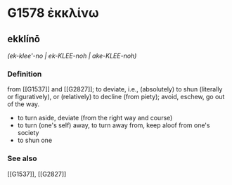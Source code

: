 # G1578 ἐκκλίνω

## ekklínō

_(ek-klee'-no | ek-KLEE-noh | ake-KLEE-noh)_

### Definition

from [[G1537]] and [[G2827]]; to deviate, i.e., (absolutely) to shun (literally or figuratively), or (relatively) to decline (from piety); avoid, eschew, go out of the way.

- to turn aside, deviate (from the right way and course)
- to turn (one's self) away, to turn away from, keep aloof from one's society
- to shun one

### See also

[[G1537]], [[G2827]]

